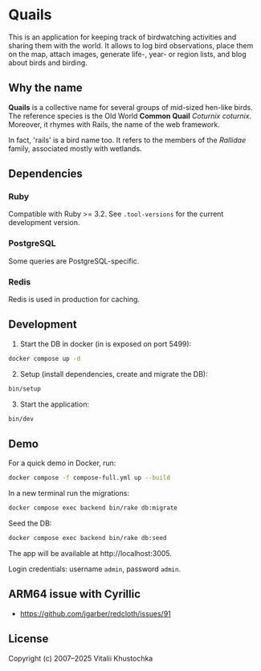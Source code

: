 # Quails

This is an application for keeping track of birdwatching activities and sharing them with the world. It allows to
log bird observations, place them on the map, attach images, generate life-, year- or region lists,
and blog about birds and birding.

## Why the name

**Quails** is a collective name for several groups of mid-sized hen-like birds. The reference species is the Old World
**Common Quail** _Coturnix coturnix_. Moreover, it rhymes with Rails, the name of the web framework. 

In fact, 'rails' is a bird name too. It refers to the members of the 
_Rallidae_ family, associated mostly with wetlands.

## Dependencies

### Ruby 
Compatible with Ruby >= 3.2. See `.tool-versions` for the current development version.

### PostgreSQL 
Some queries are PostgreSQL-specific.

### Redis
Redis is used in production for caching.

## Development

1. Start the DB in docker (in is exposed on port 5499):

```bash
docker compose up -d
```

2. Setup (install dependencies, create and migrate the DB):

```bash
bin/setup
```

3. Start the application:

```bash
bin/dev
```


## Demo

For a quick demo in Docker, run:

```bash
docker compose -f compose-full.yml up --build
```

In a new terminal run the migrations:

```bash
docker compose exec backend bin/rake db:migrate
```

Seed the DB:

```bash
docker compose exec backend bin/rake db:seed
```

The app will be available at http://localhost:3005. 

Login credentials: username `admin`, password `admin`.

## ARM64 issue with Cyrillic

* https://github.com/jgarber/redcloth/issues/91

## License

Copyright (c) 2007–2025 Vitalii Khustochka
